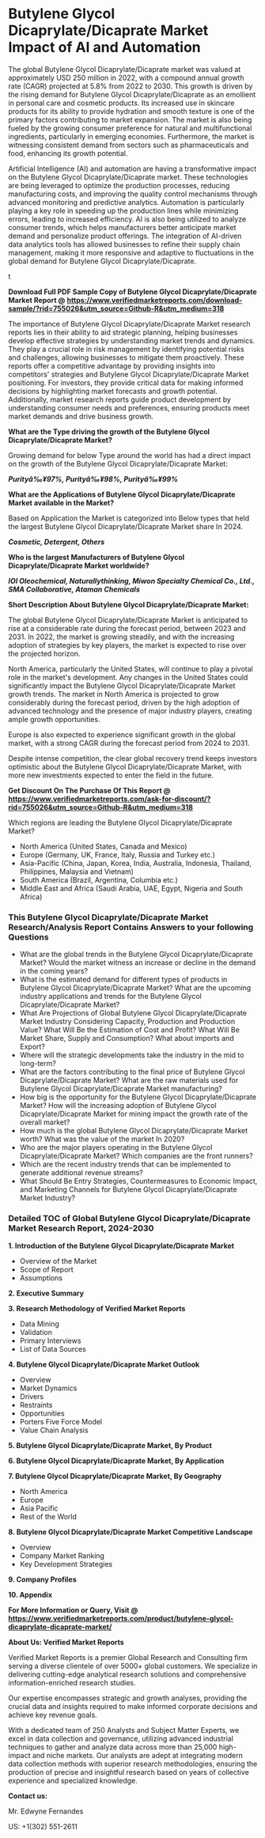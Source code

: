 <meta name="title" content="Global Butylene Glycol Dicaprylate/Dicaprate Market Impact of AI and Automation"><meta name="description" content="The global Butylene Glycol Dicaprylate/Dicaprate market was valued at approximately USD 250 million in 2022, with a compound annual growth rate (CAGR) projected at 5.8"><meta name="title" content="Butylene Glycol Dicaprylate/Dicaprate Market Size, Share, Scope, Trends, Growth, Opportunities, Analysis, Forecast"><h1>Butylene Glycol Dicaprylate/Dicaprate Market Impact of AI and Automation</h1><p>The global Butylene Glycol Dicaprylate/Dicaprate market was valued at approximately USD 250 million in 2022, with a compound annual growth rate (CAGR) projected at 5.8% from 2022 to 2030. This growth is driven by the rising demand for Butylene Glycol Dicaprylate/Dicaprate as an emollient in personal care and cosmetic products. Its increased use in skincare products for its ability to provide hydration and smooth texture is one of the primary factors contributing to market expansion. The market is also being fueled by the growing consumer preference for natural and multifunctional ingredients, particularly in emerging economies. Furthermore, the market is witnessing consistent demand from sectors such as pharmaceuticals and food, enhancing its growth potential. </p><p>Artificial Intelligence (AI) and automation are having a transformative impact on the Butylene Glycol Dicaprylate/Dicaprate market. These technologies are being leveraged to optimize the production processes, reducing manufacturing costs, and improving the quality control mechanisms through advanced monitoring and predictive analytics. Automation is particularly playing a key role in speeding up the production lines while minimizing errors, leading to increased efficiency. AI is also being utilized to analyze consumer trends, which helps manufacturers better anticipate market demand and personalize product offerings. The integration of AI-driven data analytics tools has allowed businesses to refine their supply chain management, making it more responsive and adaptive to fluctuations in the global demand for Butylene Glycol Dicaprylate/Dicaprate.</p>t</p><p id="" class=""><strong>Download Full PDF Sample Copy of Butylene Glycol Dicaprylate/Dicaprate Market Report @ <a href="https://www.verifiedmarketreports.com/download-sample/?rid=755026&utm_source=Github-R&utm_medium=318" target="_blank">https://www.verifiedmarketreports.com/download-sample/?rid=755026&utm_source=Github-R&utm_medium=318</a></strong></p><p>The importance of&nbsp;Butylene Glycol Dicaprylate/Dicaprate Market research reports lies in their ability to aid strategic planning, helping businesses develop effective strategies by understanding market trends and dynamics. They play a crucial role in risk management by identifying potential risks and challenges, allowing businesses to mitigate them proactively. These reports offer a competitive advantage by providing insights into competitors' strategies and Butylene Glycol Dicaprylate/Dicaprate Market positioning. For investors, they provide critical data for making informed decisions by highlighting market forecasts and growth potential. Additionally, market research reports guide product development by understanding consumer needs and preferences, ensuring products meet market demands and drive business growth.</p><p><strong>What are the&nbsp;Type driving the growth of the Butylene Glycol Dicaprylate/Dicaprate Market?</strong></p><p id="" class="">Growing demand for below Type around the world has had a direct impact on the growth of the Butylene Glycol Dicaprylate/Dicaprate Market:</p><em><strong>Purityâ‰¥97%, Purityâ‰¥98%, Purityâ‰¥99%</strong></em></p><strong>What are the&nbsp;Applications&nbsp;of Butylene Glycol Dicaprylate/Dicaprate Market available in the Market?</strong></p><p id="" class="">Based on Application the Market is categorized into Below types that held the largest Butylene Glycol Dicaprylate/Dicaprate Market share In 2024.</p><em><strong>Cosmetic, Detergent, Others</strong></em></p><strong>Who is the largest Manufacturers of Butylene Glycol Dicaprylate/Dicaprate Market worldwide?</strong></p><p><em><strong>IOI Oleochemical, Naturallythinking, Miwon Specialty Chemical Co., Ltd., SMA Collaborative, Ataman Chemicals</strong></em></p><p id="" class=""><strong>Short Description About Butylene Glycol Dicaprylate/Dicaprate Market:</strong></p><p>The global Butylene Glycol Dicaprylate/Dicaprate Market is anticipated to rise at a considerable rate during the forecast period, between 2023 and 2031. In 2022, the market is growing steadily, and with the increasing adoption of strategies by key players, the market is expected to rise over the projected horizon.</p><p>North America, particularly the United States, will continue to play a pivotal role in the market's development. Any changes in the United States could significantly impact the Butylene Glycol Dicaprylate/Dicaprate Market growth trends. The market in North America is projected to grow considerably during the forecast period, driven by the high adoption of advanced technology and the presence of major industry players, creating ample growth opportunities.</p><p>Europe is also expected to experience significant growth in the global market, with a strong CAGR during the forecast period from 2024 to 2031.</p><p>Despite intense competition, the clear global recovery trend keeps investors optimistic about the Butylene Glycol Dicaprylate/Dicaprate Market, with more new investments expected to enter the field in the future.</p><p id="" class=""><strong>Get Discount On The Purchase Of This Report @ <a href="https://www.verifiedmarketreports.com/ask-for-discount/?rid=755026&utm_source=Github-R&utm_medium=318" target="_blank">https://www.verifiedmarketreports.com/ask-for-discount/?rid=755026&utm_source=Github-R&utm_medium=318</a></strong></p>Which regions are leading the Butylene Glycol Dicaprylate/Dicaprate Market?</p><ul><li>North America (United States, Canada and Mexico)</li><li>Europe (Germany, UK, France, Italy, Russia and Turkey etc.)</li><li>Asia-Pacific (China, Japan, Korea, India, Australia, Indonesia, Thailand, Philippines, Malaysia and Vietnam)</li><li>South America (Brazil, Argentina, Columbia etc.)</li><li>Middle East and Africa (Saudi Arabia, UAE, Egypt, Nigeria and South Africa)</li></ul><h3 id="" class="">This Butylene Glycol Dicaprylate/Dicaprate Market Research/Analysis Report Contains Answers to your following Questions</h3><ul><li>What are the global trends in the Butylene Glycol Dicaprylate/Dicaprate Market? Would the market witness an increase or decline in the demand in the coming years?</li><li>What is the estimated demand for different types of products in Butylene Glycol Dicaprylate/Dicaprate Market? What are the upcoming industry applications and trends for the Butylene Glycol Dicaprylate/Dicaprate Market?</li><li>What Are Projections of Global Butylene Glycol Dicaprylate/Dicaprate Market Industry Considering Capacity, Production and Production Value? What Will Be the Estimation of Cost and Profit? What Will Be Market Share, Supply and Consumption? What about imports and Export?</li><li>Where will the strategic developments take the industry in the mid to long-term?</li><li>What are the factors contributing to the final price of Butylene Glycol Dicaprylate/Dicaprate Market? What are the raw materials used for Butylene Glycol Dicaprylate/Dicaprate Market manufacturing?</li><li>How big is the opportunity for the Butylene Glycol Dicaprylate/Dicaprate Market? How will the increasing adoption of Butylene Glycol Dicaprylate/Dicaprate Market for mining impact the growth rate of the overall market?</li><li>How much is the global Butylene Glycol Dicaprylate/Dicaprate Market worth? What was the value of the market In 2020?</li><li>Who are the major players operating in the Butylene Glycol Dicaprylate/Dicaprate Market? Which companies are the front runners?</li><li>Which are the recent industry trends that can be implemented to generate additional revenue streams?</li><li>What Should Be Entry Strategies, Countermeasures to Economic Impact, and Marketing Channels for Butylene Glycol Dicaprylate/Dicaprate Market Industry?</li></ul><h3 id="" class="">Detailed TOC of Global Butylene Glycol Dicaprylate/Dicaprate Market Research Report, 2024-2030</h3><p id="" class=""><strong>1. Introduction of the Butylene Glycol Dicaprylate/Dicaprate Market</strong></p><ul><li>Overview of the Market</li><li>Scope of Report</li><li>Assumptions</li></ul><p id="" class=""><strong>2. Executive Summary</strong></p><p id="" class=""><strong>3. Research Methodology of Verified Market Reports</strong></p><ul><li>Data Mining</li><li>Validation</li><li>Primary Interviews</li><li>List of Data Sources</li></ul><p id="" class=""><strong>4. Butylene Glycol Dicaprylate/Dicaprate Market Outlook</strong></p><ul><li>Overview</li><li>Market Dynamics</li><li>Drivers</li><li>Restraints</li><li>Opportunities</li><li>Porters Five Force Model</li><li>Value Chain Analysis</li></ul><p id="" class=""><strong>5. Butylene Glycol Dicaprylate/Dicaprate Market, By Product</strong></p><p id="" class=""><strong>6. Butylene Glycol Dicaprylate/Dicaprate Market, By Application</strong></p><p id="" class=""><strong>7. Butylene Glycol Dicaprylate/Dicaprate Market, By Geography</strong></p><ul><li>North America</li><li>Europe</li><li>Asia Pacific</li><li>Rest of the World</li></ul><p id="" class=""><strong>8. Butylene Glycol Dicaprylate/Dicaprate Market Competitive Landscape</strong></p><ul><li>Overview</li><li>Company Market Ranking</li><li>Key Development Strategies</li></ul><p id="" class=""><strong>9. Company Profiles</strong></p><p id="" class=""><strong>10. Appendix</strong></p><p id="" class=""><strong>For More Information or Query, Visit @ <a href="https://www.verifiedmarketreports.com/product/butylene-glycol-dicaprylate-dicaprate-market/" target="_blank">https://www.verifiedmarketreports.com/product/butylene-glycol-dicaprylate-dicaprate-market/</a></strong></p><p id="" class=""><strong>About Us: Verified Market Reports</strong></p><p id="" class="">Verified Market Reports is a premier Global Research and Consulting firm serving a diverse clientele of over 5000+ global customers. We specialize in delivering cutting-edge analytical research solutions and comprehensive information-enriched research studies.</p><p id="" class="">Our expertise encompasses strategic and growth analyses, providing the crucial data and insights required to make informed corporate decisions and achieve key revenue goals.</p><p id="" class="">With a dedicated team of 250 Analysts and Subject Matter Experts, we excel in data collection and governance, utilizing advanced industrial techniques to gather and analyze data across more than 25,000 high-impact and niche markets. Our analysts are adept at integrating modern data collection methods with superior research methodologies, ensuring the production of precise and insightful research based on years of collective experience and specialized knowledge.</p><p id="" class=""><strong>Contact us:</strong></p><p id="" class="">Mr. Edwyne Fernandes</p><p id="" class="">US: +1(302) 551-2611</p>